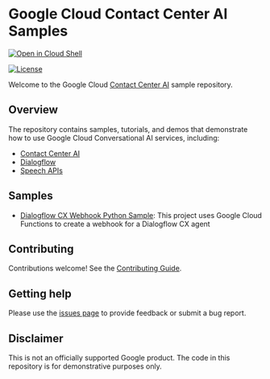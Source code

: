 # Google Cloud Contact Center AI Samples

[![Open in Cloud Shell](https://gstatic.com/cloudssh/images/open-btn.svg)](https://shell.cloud.google.com/cloudshell/editor?cloudshell_git_repo=http://path-to-repo/sample.git)

[![License](https://img.shields.io/badge/License-Apache%202.0-blue.svg)](LICENSE)

Welcome to the Google Cloud [Contact Center AI](https://cloud.google.com/solutions/contact-center) sample repository.

## Overview

The repository contains samples, tutorials, and demos that demonstrate how to use Google Cloud Conversational AI services, including:
* [Contact Center AI](https://cloud.google.com/solutions/contact-center)
* [Dialogflow](https://cloud.google.com/dialogflow)
* [Speech APIs](https://cloud.google.com/speech-to-text)

## Samples

* [Dialogflow CX Webhook Python Sample](https://github.com/GoogleCloudPlatform/contact-center-ai-samples/tree/main/dialogflow-cx-webhook-python): This project uses Google Cloud Functions to create a webhook for a Dialogflow CX agent

## Contributing

Contributions welcome! See the [Contributing Guide](https://github.com/GoogleCloudPlatform/contact-center-ai-samples/blob/main/CONTRIBUTING.md).

## Getting help

Please use the [issues page](https://github.com/GoogleCloudPlatform/contact-center-ai-samples/issues) to provide feedback or submit a bug report.

## Disclaimer

This is not an officially supported Google product. The code in this repository is for demonstrative purposes only.
